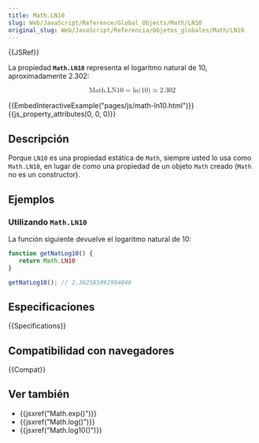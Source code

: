 ```yaml
---
title: Math.LN10
slug: Web/JavaScript/Reference/Global_Objects/Math/LN10
original_slug: Web/JavaScript/Referencia/Objetos_globales/Math/LN10
---
```


{{JSRef}}

La propiedad **`Math.LN10`** representa el logaritmo natural de 10, aproximadamente 2.302:

<math display="block"><semantics><mrow><mstyle mathvariant="monospace"><mi>Math.LN10</mi></mstyle><mo>=</mo><mo lspace="0em" rspace="0em">ln</mo><mo stretchy="false">(</mo><mn>10</mn><mo stretchy="false">)</mo><mo>≈</mo><mn>2.302</mn></mrow><annotation encoding="TeX">\mathtt{\mi{Math.LN10}} = \ln(10) \approx 2.302</annotation></semantics></math>

{{EmbedInteractiveExample("pages/js/math-ln10.html")}}{{js_property_attributes(0, 0, 0)}}

## Descripción

Porque `LN10` es una propiedad estática de `Math`, siempre usted lo usa como `Math.LN10`, en lugar de como una propiedad de un objeto `Math` creado (`Math` no es un constructor).

## Ejemplos

### Utilizando `Math.LN10`

La función siguiente devuelve el logaritmo natural de 10:

```js
function getNatLog10() {
   return Math.LN10
}

getNatLog10(); // 2.302585092994046
```

## Especificaciones

{{Specifications}}

## Compatibilidad con navegadores

{{Compat}}

## Ver también

- {{jsxref("Math.exp()")}}
- {{jsxref("Math.log()")}}
- {{jsxref("Math.log10()")}}
